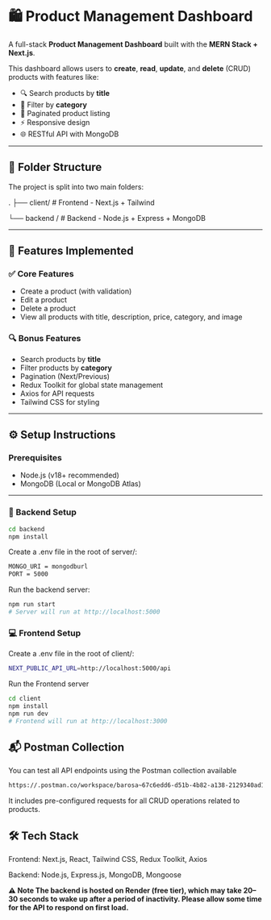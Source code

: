 
# 🛍️ Product Management Dashboard

A full-stack **Product Management Dashboard** built with the **MERN Stack + Next.js**.

This dashboard allows users to **create**, **read**, **update**, and **delete** (CRUD) products with features like:

- 🔍 Search products by **title**
- 🧠 Filter by **category**
- 📄 Paginated product listing
- ⚡ Responsive design
- 🌐 RESTful API with MongoDB

---

## 📁 Folder Structure

The project is split into two main folders:

.
├── client/ # Frontend - Next.js + Tailwind

└── backend / # Backend - Node.js + Express + MongoDB



---

## 🚀 Features Implemented

### ✅ Core Features
- Create a product (with validation)
- Edit a product
- Delete a product
- View all products with title, description, price, category, and image

### 🔍 Bonus Features
- Search products by **title**
- Filter products by **category**
- Pagination (Next/Previous)
- Redux Toolkit for global state management
- Axios for API requests
- Tailwind CSS for styling

---

## ⚙️ Setup Instructions

### Prerequisites
- Node.js (v18+ recommended)
- MongoDB (Local or MongoDB Atlas)

---

### 🔧 Backend Setup

```bash
cd backend
npm install

```
Create a .env file in the root of server/:
```bash
MONGO_URI = mongodburl
PORT = 5000
```

Run the backend server:
```bash
npm run start
# Server will run at http://localhost:5000
```

### 💻 Frontend Setup

Create a .env file in the root of client/:
```bash
NEXT_PUBLIC_API_URL=http://localhost:5000/api
```


Run the Frontend server
```bash
cd client
npm install
npm run dev
# Frontend will run at http://localhost:3000
```

## 📬 Postman Collection

You can test all API endpoints using the Postman collection available 
```bash
https://.postman.co/workspace/barosa~67c6edd6-d51b-4b82-a138-2129340ad1d3/collection/33812661-194f3ac9-1fad-453c-81fa-e006b84118d3?action=share&creator=33812661&active-environment=33812661-b362c96a-24fd-476f-a3a8-52244eb90916
```
It includes pre-configured requests for all CRUD operations related to products.




## 🛠️ Tech Stack
Frontend: Next.js, React, Tailwind CSS, Redux Toolkit, Axios

Backend: Node.js, Express.js, MongoDB, Mongoose





**⚠️ Note
The backend is hosted on Render (free tier), which may take 20–30 seconds to wake up after a period of inactivity. Please allow some time for the API to respond on first load.**
